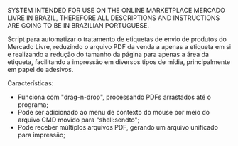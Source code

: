 SYSTEM INTENDED FOR USE ON THE ONLINE MARKETPLACE MERCADO LIVRE IN BRAZIL, THEREFORE ALL DESCRIPTIONS AND INSTRUCTIONS ARE GOING TO BE IN BRAZILIAN PORTUGUESE.

Script para automatizar o tratamento de etiquetas de envio de produtos do Mercado Livre, reduzindo o arquivo PDF da venda a apenas a etiqueta em si e realizando a redução do tamanho da página para apenas a área da etiqueta, facilitando a impressão em diversos tipos de mídia, principalmente em papel de adesivos.

Características:

- Funciona com "drag-n-drop", processando PDFs arrastados até o programa;
- Pode ser adicionado ao menu de contexto do mouse por meio do arquivo CMD movido para "shell:sendto";
- Pode receber múltiplos arquivos PDF, gerando um arquivo unificado para impressão;
